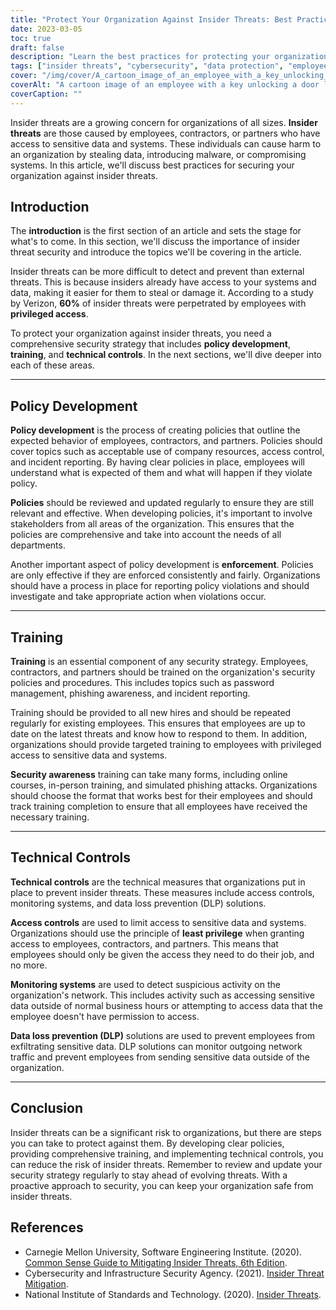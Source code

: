 ```yaml
---
title: "Protect Your Organization Against Insider Threats: Best Practices"
date: 2023-03-05
toc: true
draft: false
description: "Learn the best practices for protecting your organization against insider threats caused by employees, contractors, or partners who have access to sensitive data and systems."
tags: ["insider threats", "cybersecurity", "data protection", "employee training", "technical controls", "access controls", "policy development", "data loss prevention", "incident response", "IT security", "risk management", "privileged access", "security awareness", "cyber attacks", "network security", "information security", "threat detection", "risk assessment", "security policies", "cyber crime"]
cover: "/img/cover/A_cartoon_image_of_an_employee_with_a_key_unlocking_a_door.png"
coverAlt: "A cartoon image of an employee with a key unlocking a door labeled sensitive data while another employee with a magnifying glass looks on suspiciously "
coverCaption: ""
---
```

Insider threats are a growing concern for organizations of all sizes. **Insider threats** are those caused by employees, contractors, or partners who have access to sensitive data and systems. These individuals can cause harm to an organization by stealing data, introducing malware, or compromising systems. In this article, we'll discuss best practices for securing your organization against insider threats.

## Introduction

The **introduction** is the first section of an article and sets the stage for what's to come. In this section, we'll discuss the importance of insider threat security and introduce the topics we'll be covering in the article.

Insider threats can be more difficult to detect and prevent than external threats. This is because insiders already have access to your systems and data, making it easier for them to steal or damage it. According to a study by Verizon, **60%** of insider threats were perpetrated by employees with **privileged access**.

To protect your organization against insider threats, you need a comprehensive security strategy that includes **policy development**, **training**, and **technical controls**. In the next sections, we'll dive deeper into each of these areas.

__________

## Policy Development

**Policy development** is the process of creating policies that outline the expected behavior of employees, contractors, and partners. Policies should cover topics such as acceptable use of company resources, access control, and incident reporting. By having clear policies in place, employees will understand what is expected of them and what will happen if they violate policy.

**Policies** should be reviewed and updated regularly to ensure they are still relevant and effective. When developing policies, it's important to involve stakeholders from all areas of the organization. This ensures that the policies are comprehensive and take into account the needs of all departments.

Another important aspect of policy development is **enforcement**. Policies are only effective if they are enforced consistently and fairly. Organizations should have a process in place for reporting policy violations and should investigate and take appropriate action when violations occur.

__________

## Training

**Training** is an essential component of any security strategy. Employees, contractors, and partners should be trained on the organization's security policies and procedures. This includes topics such as password management, phishing awareness, and incident reporting.

Training should be provided to all new hires and should be repeated regularly for existing employees. This ensures that employees are up to date on the latest threats and know how to respond to them. In addition, organizations should provide targeted training to employees with privileged access to sensitive data and systems.

**Security awareness** training can take many forms, including online courses, in-person training, and simulated phishing attacks. Organizations should choose the format that works best for their employees and should track training completion to ensure that all employees have received the necessary training.

__________

## Technical Controls

**Technical controls** are the technical measures that organizations put in place to prevent insider threats. These measures include access controls, monitoring systems, and data loss prevention (DLP) solutions.

**Access controls** are used to limit access to sensitive data and systems. Organizations should use the principle of **least privilege** when granting access to employees, contractors, and partners. This means that employees should only be given the access they need to do their job, and no more.

**Monitoring systems** are used to detect suspicious activity on the organization's network. This includes activity such as accessing sensitive data outside of normal business hours or attempting to access data that the employee doesn't have permission to access.

**Data loss prevention (DLP)** solutions are used to prevent employees from exfiltrating sensitive data. DLP solutions can monitor outgoing network traffic and prevent employees from sending sensitive data outside of the organization.

__________

## Conclusion

Insider threats can be a significant risk to organizations, but there are steps you can take to protect against them. By developing clear policies, providing comprehensive training, and implementing technical controls, you can reduce the risk of insider threats. Remember to review and update your security strategy regularly to stay ahead of evolving threats. With a proactive approach to security, you can keep your organization safe from insider threats.

## References

- Carnegie Mellon University, Software Engineering Institute. (2020). [Common Sense Guide to Mitigating Insider Threats, 6th Edition](https://resources.sei.cmu.edu/library/asset-view.cfm?assetid=508010).
- Cybersecurity and Infrastructure Security Agency. (2021). [Insider Threat Mitigation](https://www.cisa.gov/topics/physical-security/insider-threat-mitigation).
- National Institute of Standards and Technology. (2020). [Insider Threats](https://csrc.nist.gov/glossary/term/insider_threat).
